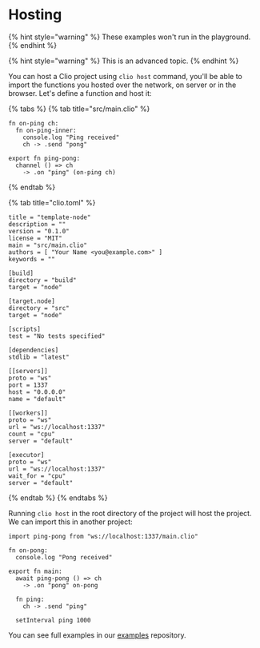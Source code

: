# Hosting

{% hint style="warning" %}
These examples won't run in the playground.
{% endhint %}

{% hint style="warning" %}
This is an advanced topic.
{% endhint %}

You can host a Clio project using `clio host` command, you'll be able to import the functions you hosted over the network, on server or in the browser. Let's define a function and host it:

{% tabs %}
{% tab title="src/main.clio" %}
```text
fn on-ping ch:
  fn on-ping-inner:
    console.log "Ping received"
    ch -> .send "pong"

export fn ping-pong:
  channel () => ch
    -> .on "ping" (on-ping ch)
```
{% endtab %}

{% tab title="clio.toml" %}
```text
title = "template-node"
description = ""
version = "0.1.0"
license = "MIT"
main = "src/main.clio"
authors = [ "Your Name <you@example.com>" ]
keywords = ""

[build]
directory = "build"
target = "node"

[target.node]
directory = "src"
target = "node"

[scripts]
test = "No tests specified"

[dependencies]
stdlib = "latest"

[[servers]]
proto = "ws"
port = 1337
host = "0.0.0.0"
name = "default"

[[workers]]
proto = "ws"
url = "ws://localhost:1337"
count = "cpu"
server = "default"

[executor]
proto = "ws"
url = "ws://localhost:1337"
wait_for = "cpu"
server = "default"
```
{% endtab %}
{% endtabs %}

Running `clio host` in the root directory of the project will host the project. We can import this in another project:

```text
import ping-pong from "ws://localhost:1337/main.clio"

fn on-pong:
  console.log "Pong received"

export fn main:
  await ping-pong () => ch
    -> .on "pong" on-pong

  fn ping:
    ch -> .send "ping"

  setInterval ping 1000
```

You can see full examples in our [examples](https://github.com/clio-lang/examples) repository.

